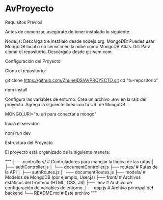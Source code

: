 # AvProyecto

Requisitos Previos

Antes de comenzar, asegúrate de tener instalado lo siguiente:

Node.js: Descárgalo e instálalo desde nodejs.org.
MongoDB: Puedes usar MongoDB local o un servicio en la nube como MongoDB Atlas.
Git: Para clonar el repositorio. Descárgalo desde git-scm.com.

Configuración del Proyecto

Clona el repositorio:

git clone https://github.com/ZhuneIDS/AVPROYECTO.git
cd "tu-repositorio"

npm install

Configura las variables de entorno:
Crea un archivo .env en la raíz del proyecto.
Agrega la siguiente línea con tu URI de MongoDB:

MONGO_URI="tu uri para conectar a mongo"

Inicia el servidor:

npm run dev

Estructura del Proyecto

El proyecto está organizado de la siguiente manera:

"""
├── controllers/          # Controladores para manejar la lógica de las rutas
│   ├── authController.js
│   └── documentController.js
├── routes/               # Rutas de la API
│   ├── authRoutes.js
│   └── documentRoutes.js
├── models/               # Modelos de MongoDB (por ejemplo, User.js)
├── front/                # Archivos estáticos del frontend (HTML, CSS, JS)
├── .env                  # Archivo de configuración de variables de entorno
├── app.js                # Archivo principal del backend
└── README.md             # Este archivo """
